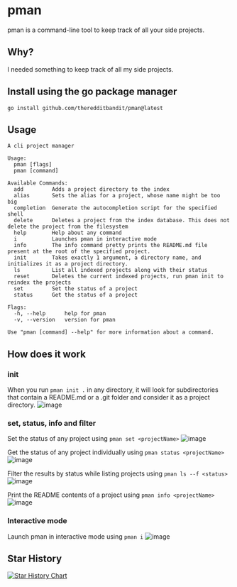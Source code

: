 # pman
pman is a command-line tool to keep track of all your side projects.

## Why?
I needed something to keep track of all my side projects.

## Install using the go package manager

```shell
go install github.com/theredditbandit/pman@latest
```

## Usage

```
A cli project manager

Usage:
  pman [flags]
  pman [command]

Available Commands:
  add         Adds a project directory to the index
  alias       Sets the alias for a project, whose name might be too big
  completion  Generate the autocompletion script for the specified shell
  delete      Deletes a project from the index database. This does not delete the project from the filesystem
  help        Help about any command
  i           Launches pman in interactive mode
  info        The info command pretty prints the README.md file present at the root of the specified project.
  init        Takes exactly 1 argument, a directory name, and initializes it as a project directory.
  ls          List all indexed projects along with their status
  reset       Deletes the current indexed projects, run pman init to reindex the projects
  set         Set the status of a project
  status      Get the status of a project

Flags:
  -h, --help      help for pman
  -v, --version   version for pman

Use "pman [command] --help" for more information about a command.
```

## How does it work

### init
When you run `pman init .` in any directory, it will look for subdirectories that contain a README.md or a .git folder and consider it as a project directory.
![image](https://github.com/theredditbandit/pman/assets/85390033/b9d6fcd3-41ca-4bd2-aa32-9b3e9bff1be8)

### set, status, info and filter
Set the status of any project using `pman set <projectName>`
![image](https://github.com/theredditbandit/pman/assets/85390033/1c9658ab-4280-435e-8d30-52963f656cc6)

Get the status of any project individually using `pman status <projectName>`
![image](https://github.com/theredditbandit/pman/assets/85390033/5466c077-4886-40db-b486-261738f06b4a)

Filter the results by status while listing projects using `pman ls --f <status>`
![image](https://github.com/theredditbandit/pman/assets/85390033/f8311d11-7fda-48f2-a634-daaf4ded90f2)

Print the README contents of a project using `pman info <projectName>`
![image](https://github.com/theredditbandit/pman/assets/85390033/6eabda18-479e-445b-8a6a-7b5b370e3e49)

### Interactive mode
Launch pman in interactive mode using `pman i`
![image](https://github.com/theredditbandit/pman/assets/85390033/9d844a3f-b6c8-47ac-9a28-a6f810b0b6ec)

## Star History

[![Star History Chart](https://api.star-history.com/svg?repos=theredditbandit/pman&type=Date)](https://star-history.com/#theredditbandit/pman&Date)
